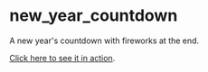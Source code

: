 # new_year_countdown

A new year's countdown with fireworks at the end.

[Click here to see it in action](https://edgarfroes.github.io/new_year_countdown).